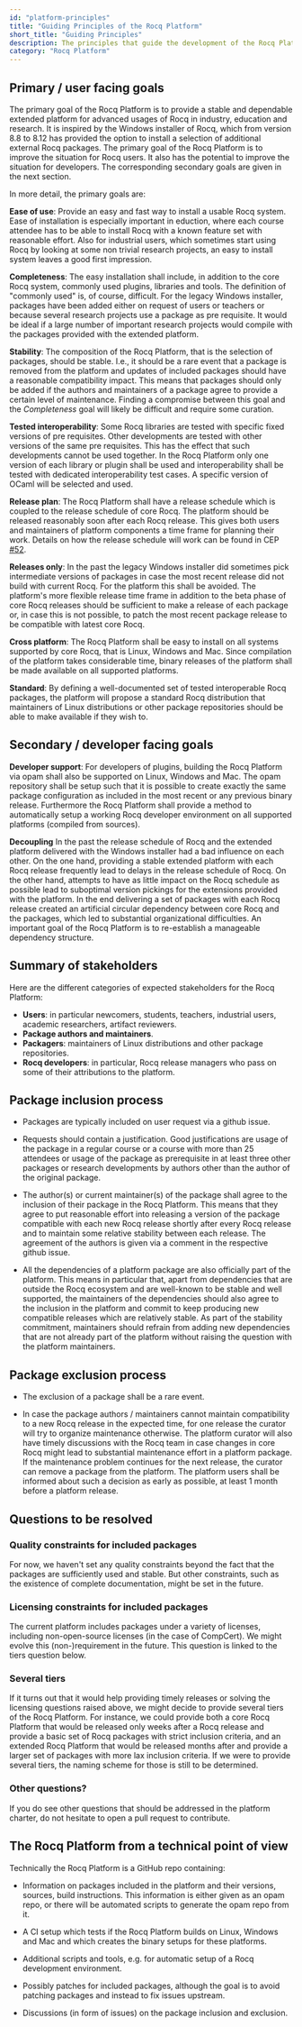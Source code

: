 ```yaml
---
id: "platform-principles"
title: "Guiding Principles of the Rocq Platform"
short_title: "Guiding Principles"
description: The principles that guide the development of the Rocq Platform.
category: "Rocq Platform"
---
```


## Primary / user facing goals

The primary goal of the Rocq Platform is to provide a stable and dependable extended platform for advanced usages of Rocq in industry, education and research. It is inspired by the Windows installer of Rocq, which from version 8.8 to 8.12 has provided the option to install a selection of additional external Rocq packages. The primary goal of the Rocq Platform is to improve the situation for Rocq users. It also has the potential to improve the situation for developers. The corresponding secondary goals are given in the next section.

In more detail, the primary goals are:

**Ease of use**: Provide an easy and fast way to install a usable Rocq system. Ease of installation is especially important in eduction, where each course attendee has to be able to install Rocq with a known feature set with reasonable effort. Also for industrial users, which sometimes start using Rocq by looking at some non trivial research projects, an easy to install system leaves a good first impression.

**Completeness**: The easy installation shall include, in addition to the core Rocq system, commonly used plugins, libraries and tools. The definition of "commonly used" is, of course, difficult. For the legacy Windows installer, packages have been added either on request of users or teachers or because several research projects use a package as pre requisite. It would be ideal if a large number of important research projects would compile with the packages provided with the extended platform.

**Stability**: The composition of the Rocq Platform, that is the selection of packages, should be stable. I.e., it should be a rare event that a package is removed from the platform and updates of included packages should have a reasonable compatibility impact. This means that packages should only be added if the authors and maintainers of a package agree to provide a certain level of maintenance. Finding a compromise between this goal and the *Completeness* goal will likely be difficult and require some curation.

**Tested interoperability**: Some Rocq libraries are tested with specific fixed versions of pre requisites. Other developments are tested with other versions of the same pre requisites. This has the effect that such developments cannot be used together. In the Rocq Platform only one version of each library or plugin shall be used and interoperability shall be tested with dedicated interoperability test cases. A specific version of OCaml will be selected and used.

**Release plan**: The Rocq Platform shall have a release schedule which is coupled to the release schedule of core Rocq. The platform should be released reasonably soon after each Rocq release. This gives both users and maintainers of platform components a time frame for planning their work. Details on how the release schedule will work can be found in CEP [#52](https://github.com/rocq/ceps/pull/52).

**Releases only**: In the past the legacy Windows installer did sometimes pick intermediate versions of packages in case the most recent release did not build with current Rocq. For the platform this shall be avoided. The platform's more flexible release time frame in addition to the beta phase of core Rocq releases should be sufficient to make a release of each package or, in case this is not possible, to patch the most recent package release to be compatible with latest core Rocq.

**Cross platform**: The Rocq Platform shall be easy to install on all systems supported by core Rocq, that is Linux, Windows and Mac. Since compilation of the platform takes considerable time, binary releases of the platform shall be made available on all supported platforms.

**Standard**: By defining a well-documented set of tested interoperable Rocq packages, the platform will propose a standard Rocq distribution that maintainers of Linux distributions or other package repositories should be able to make available if they wish to.

## Secondary / developer facing goals

**Developer support**: For developers of plugins, building the Rocq Platform via opam shall also be supported on Linux, Windows and Mac. The opam repository shall be setup such that it is possible to create exactly the same package configuration as included in the most recent or any previous binary release. Furthermore the Rocq Platform shall provide a method to automatically setup a working Rocq developer environment on all supported platforms (compiled from sources).

**Decoupling** In the past the release schedule of Rocq and the extended platform delivered with the Windows installer had a bad influence on each other. On the one hand, providing a stable extended platform with each Rocq release frequently lead to delays in the release schedule of Rocq. On the other hand, attempts to have as little impact on the Rocq schedule as possible lead to suboptimal version pickings for the extensions provided with the platform. In the end delivering a set of packages with each Rocq release created an artificial circular dependency between core Rocq and the packages, which led to substantial organizational difficulties. An important goal of the Rocq Platform is to re-establish a manageable dependency structure.

## Summary of stakeholders

Here are the different categories of expected stakeholders for the Rocq Platform:
- **Users**: in particular newcomers, students, teachers, industrial users, academic researchers, artifact reviewers.
- **Package authors and maintainers**.
- **Packagers**: maintainers of Linux distributions and other package repositories.
- **Rocq developers**: in particular, Rocq release managers who pass on some of their attributions to the platform.

## Package inclusion process

- Packages are typically included on user request via a github issue.

- Requests should contain a justification. Good justifications are usage of the package in a regular course or a course with more than 25 attendees or usage of the package as prerequisite in at least three other packages or research developments by authors other than the author of the original package.

- The author(s) or current maintainer(s) of the package shall agree to the inclusion of their package in the Rocq Platform. This means that they agree to put reasonable effort into releasing a version of the package compatible with each new Rocq release shortly after every Rocq release and to maintain some relative stability between each release. The agreement of the authors is given via a comment in the respective github issue.

- All the dependencies of a platform package are also officially part of the platform. This means in particular that, apart from dependencies that are outside the Rocq ecosystem and are well-known to be stable and well supported, the maintainers of the dependencies should also agree to the inclusion in the platform and commit to keep producing new compatible releases which are relatively stable. As part of the stability commitment, maintainers should refrain from adding new dependencies that are not already part of the platform without raising the question with the platform maintainers.

## Package exclusion process

- The exclusion of a package shall be a rare event.

- In case the package authors / maintainers cannot maintain compatibility to a new Rocq release in the expected time, for one release the curator will try to organize maintenance otherwise. The platform curator will also have timely discussions with the Rocq team in case changes in core Rocq might lead to substantial maintenance effort in a platform package. If the maintenance problem continues for the next release, the curator can remove a package from the platform. The platform users shall be informed about such a decision as early as possible, at least 1 month before a platform release.

## Questions to be resolved

### Quality constraints for included packages

For now, we haven't set any quality constraints beyond the fact that the packages are sufficiently used and stable. But other constraints, such as the existence of complete documentation, might be set in the future.

### Licensing constraints for included packages

The current platform includes packages under a variety of licenses, including non-open-source licenses (in the case of CompCert). We might evolve this (non-)requirement in the future. This question is linked to the tiers question below.

### Several tiers

If it turns out that it would help providing timely releases or solving the licensing questions raised above, we might decide to provide several tiers of the Rocq Platform. For instance, we could provide both a core Rocq Platform that would be released only weeks after a Rocq release and provide a basic set of Rocq packages with strict inclusion criteria, and an extended Rocq Platform that would be released months after and provide a larger set of packages with more lax inclusion criteria. If we were to provide several tiers, the naming scheme for those is still to be determined.

### Other questions?

If you do see other questions that should be addressed in the platform charter, do not hesitate to open a pull request to contribute.

## The Rocq Platform from a technical point of view

Technically the Rocq Platform is a GitHub repo containing:

- Information on packages included in the platform and their versions, sources, build instructions. This information is either given as an opam repo, or there will be automated scripts to generate the opam repo from it.

- A CI setup which tests if the Rocq Platform builds on Linux, Windows and Mac and which creates the binary setups for these platforms.

- Additional scripts and tools, e.g. for automatic setup of a Rocq development environment.

- Possibly patches for included packages, although the goal is to avoid patching packages and instead to fix issues upstream.

- Discussions (in form of issues) on the package inclusion and exclusion.